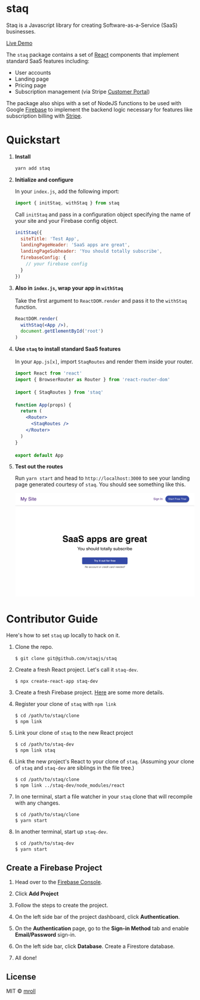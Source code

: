 # staq

Staq is a Javascript library for creating Software-as-a-Service (SaaS) businesses.


[Live Demo](https://staq-live-demo.web.app/)


The `staq` package contains a set of [React](https://reactjs.org/) components that implement standard SaaS features including:

- User accounts
- Landing page
- Pricing page
- Subscription management (via Stripe [Customer Portal](https://stripe.com/docs/billing/subscriptions/customer-portal))

The package also ships with a set of NodeJS functions to be used with Google [Firebase](https://firebase.google.com/) to implement the backend logic necessary for features like subscription billing with [Stripe](https://stripe.com/).

# Quickstart

1. **Install**

    ```sh
    yarn add staq
    ```

2. **Initialize and configure**

    In your `index.js`, add the following import:

    ```js
    import { initStaq, withStaq } from staq
    ```

    Call `initStaq` and pass in a configuration object specifying the name of your site and your Firebase config object.

    ```js
    initStaq({
      siteTitle: 'Test App',
      landingPageHeader: 'SaaS apps are great',
      landingPageSubheader: 'You should totally subscribe',
      firebaseConfig: {
        // your firebase config
      }
    })
    ```

3. **Also in `index.js`, wrap your app in `withStaq`**
<br><br>
Take the first argument to `ReactDOM.render` and pass it to the `withStaq` function.

    ```jsx
    ReactDOM.render(
      withStaq(<App />),
      document.getElementById('root')
    )
    ```

4. **Use `staq` to install standard SaaS features**
<br><br>
In your `App.js[x]`, import `StaqRoutes` and render them inside your router.

    ```jsx
    import React from 'react'
    import { BrowserRouter as Router } from 'react-router-dom'
    
    import { StaqRoutes } from 'staq'
    
    function App(props) {
      return (
        <Router>
          <StaqRoutes />
        </Router>
      )
    }
    
    export default App
    ```

5. **Test out the routes**

    Run `yarn start` and head to `http://localhost:3000` to see your landing page generated courtesy of `staq`. You should see something like this.
    
    ![landing](project/landing-page.png)
    
    
# Contributor Guide

Here's how to set `staq` up locally to hack on it.

1. Clone the repo.

    ```
    $ git clone git@github.com/staqjs/staq
    ```
    
2. Create a fresh React project. Let's call it `staq-dev`.

    ```
    $ npx create-react-app staq-dev
    ```
    
3. Create a fresh Firebase project. [Here](https://github.com/staqjs/staq#create-a-firebase-project) are some more details.

4. Register your clone of `staq` with `npm link`

    ```
    $ cd /path/to/staq/clone
    $ npm link
    ```
    
5. Link your clone of `staq` to the new React project

    ```
    $ cd /path/to/staq-dev
    $ npm link staq
    ```
    
6. Link the new project's React to your clone of `staq`. (Assuming your clone of `staq` and `staq-dev` are siblings in the file tree.)

   ```
   $ cd /path/to/staq/clone
   $ npm link ../staq-dev/node_modules/react
   ```

7. In one terminal, start a file watcher in your `staq` clone that will recompile with any changes.

    ```
    $ cd /path/to/staq/clone
    $ yarn start
    ```
    
8. In another terminal, start up `staq-dev`.

    ```
    $ cd /path/to/staq-dev
    $ yarn start
    ```
    
## Create a Firebase Project

1. Head over to the [Firebase Console](https://console.firebase.google.com/).

2. Click **Add Project**

3. Follow the steps to create the project.

4. On the left side bar of the project dashboard, click **Authentication**.

5. On the **Authentication** page, go to the **Sign-in Method** tab and enable **Email/Password** sign-in.

6. On the left side bar, click **Database**. Create a Firestore database.

7. All done!
   


## License

MIT © [mroll](https://github.com/mroll)
